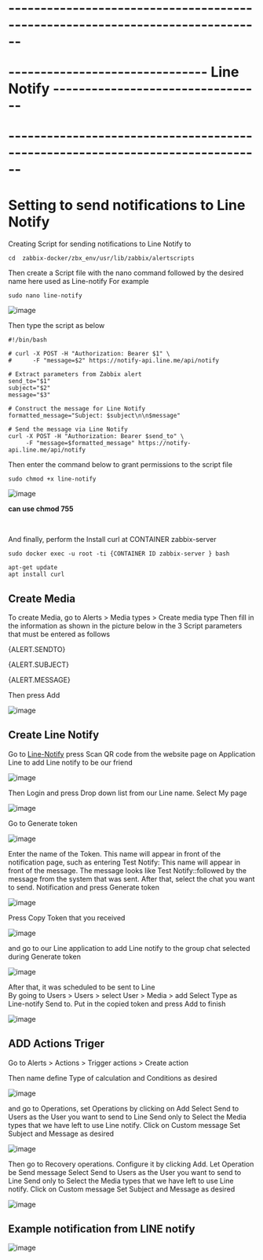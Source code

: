 <strong> <h1>
<p>------------------------------------------------------------------------------</p>
<p>------------------------------- Line Notify ---------------------------------</p>
<p>------------------------------------------------------------------------------</p>
</h1> </strong>

# Setting to send notifications to Line Notify

Creating Script for sending notifications to Line Notify to 

~~~
cd  zabbix-docker/zbx_env/usr/lib/zabbix/alertscripts
~~~

Then create a Script file with the nano command followed by the desired name here used as Line-notify 
For example

~~~
sudo nano line-notify
~~~


![image](https://github.com/lersakk/ZabbixUserManual/assets/136166133/1adb47c4-bf9d-49a3-95ea-5715b9a37aab)

Then type the script as below

~~~
#!/bin/bash
 
# curl -X POST -H "Authorization: Bearer $1" \
#      -F "message=$2" https://notify-api.line.me/api/notify
 
# Extract parameters from Zabbix alert
send_to="$1"
subject="$2"
message="$3"
 
# Construct the message for Line Notify
formatted_message="Subject: $subject\n\n$message"
 
# Send the message via Line Notify
curl -X POST -H "Authorization: Bearer $send_to" \
     -F "message=$formatted_message" https://notify-api.line.me/api/notify

~~~

Then enter the command below to grant permissions to the script file

~~~
sudo chmod +x line-notify
~~~

![image](https://github.com/lersakk/ZabbixUserManual/assets/136166133/58595472-438a-4007-9eee-0e2f9e2311b5)

**can use chmod 755**

<br>

And finally, perform the Install curl at CONTAINER zabbix-server

~~~
sudo docker exec -u root -ti {CONTAINER ID zabbix-server } bash
~~~

~~~
apt-get update
apt install curl
~~~


## Create Media

To create Media, go to Alerts > Media types > Create media type 
Then fill in the information as shown in the picture below in the 3 Script parameters that must be entered as follows


{ALERT.SENDTO}

{ALERT.SUBJECT}

{ALERT.MESSAGE}

Then press Add 

![image](https://github.com/lersakk/ZabbixUserManual/assets/136166133/f7e30f01-af62-45df-a62f-7116d5d2bb2d)

## Create Line Notify

Go to [Line-Notify](https://notify-bot.line.me/) press Scan QR code from the website page on Application Line to add Line notify to be our friend

![image](https://github.com/lersakk/ZabbixUserManual/assets/136166133/138e3c93-13dd-4667-be87-dd044f596767)


Then Login and press Drop down list from our Line name. Select My page

![image](https://github.com/lersakk/ZabbixUserManual/assets/136166133/b048188b-8681-48f4-a3ed-a609810f48d2)


Go to Generate token


![image](https://github.com/lersakk/ZabbixUserManual/assets/136166133/36239c2f-0fad-442b-88d0-2bd3c746bd37)

Enter the name of the Token. This name will appear in front of the notification page, such as entering Test Notify: This name will appear in front of the message. The message looks like Test Notify::followed by the message from the system that was sent. After that, select the chat you want to send. Notification and press Generate token


![image](https://github.com/lersakk/ZabbixUserManual/assets/136166133/715979c4-4f46-4672-9ef0-eaf6f3b29162)

Press Copy Token that you received


![image](https://github.com/lersakk/ZabbixUserManual/assets/136166133/4772117a-20d0-4faa-b80e-f83a2218358c)


and go to our Line application to add Line notify to the group chat selected during Generate token


![image](https://github.com/lersakk/ZabbixUserManual/assets/136166133/46b4228b-5e69-40fc-82fb-03382ac0816c)

After that, it was scheduled to be sent to Line  
By going to Users > Users > select User > Media > add
Select Type as Line-notify Send to. Put in the copied token and press Add to finish


![image](https://github.com/lersakk/ZabbixUserManual/assets/136166133/82f8f40e-88f7-421b-8d02-5a10e3a34e07)

## ADD Actions Triger  

Go to Alerts > Actions > Trigger actions > Create action

Then name define Type of calculation and Conditions as desired 


![image](https://github.com/lersakk/ZabbixUserManual/assets/136166133/73cfa7e8-3599-4f1f-827a-9256134f48e1)


and go to Operations, set Operations by clicking on Add
Select Send to Users as the User you want to send to Line 
Send only to Select the Media types that we have left to use Line notify. Click on Custom message
Set Subject and Message as desired  



![image](https://github.com/lersakk/ZabbixUserManual/assets/136166133/6849756e-c0f5-4f56-ba86-a9a518e84815)


Then go to Recovery operations. Configure it by clicking Add. Let Operation be Send message
Select Send to Users as the User you want to send to Line 
Send only to Select the Media types that we have left to use Line notify. Click on Custom message
Set Subject and Message as desired  



![image](https://github.com/lersakk/ZabbixUserManual/assets/136166133/d3a70515-76ae-4b70-b90e-8fe373cbd763)


## Example notification from LINE notify 


![image](https://github.com/lersakk/ZabbixUserManual/assets/136166133/b7f022a7-d891-4cf9-8b5f-a30277546cc6)

